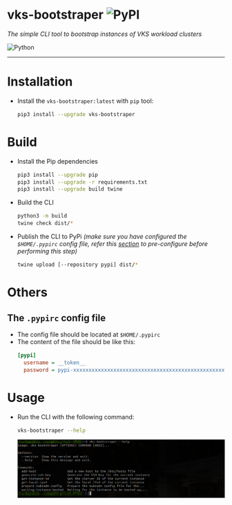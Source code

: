 # vks-bootstraper ![PyPI](https://img.shields.io/pypi/v/vks-bootstraper?label=pypi%20package)
_The simple CLI tool to bootstrap instances of VKS workload clusters_

![Python](https://img.shields.io/badge/python-3670A0?style=for-the-badge&logo=python&logoColor=ffdd54)


<hr>

# Installation
- Install the `vks-bootstraper:latest` with `pip` tool:
  ```bash
  pip3 install --upgrade vks-bootstraper
  ```

# Build
- Install the Pip dependencies
  ```bash
  pip3 install --upgrade pip
  pip3 install --upgrade -r requirements.txt
  pip3 install --upgrade build twine
  ```

- Build the CLI
  ```bash
  python3 -m build
  twine check dist/*
  ```
  
- Publish the CLI to PyPi _(make sure you have configured the `$HOME/.pypirc` config file, refer this [section](#the-pypirc-config-file) to pre-configure before performing this step)_
  ```bash
  twine upload [--repository pypi] dist/*
  ```

# Others
## The `.pypirc` config file
- The config file should be located at `$HOME/.pypirc`
- The content of the file should be like this:
  ```ini
  [pypi]
    username = __token__
    password = pypi-xxxxxxxxxxxxxxxxxxxxxxxxxxxxxxxxxxxxxxxxxxxxxxxxxxxxxxxxxxxxxxxxxxxxxxxxxxxxxxxxxxxxxxxxxxxxxxxxx
  ```
  
# Usage
- Run the CLI with the following command:
  ```bash
  vks-bootstraper --help
  ```
  ![](./asset/images/help-01.png)